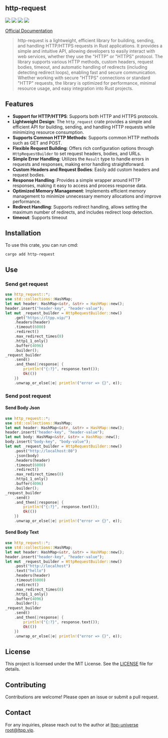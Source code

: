 ## http-request

[![](https://img.shields.io/crates/v/http-request.svg)](https://crates.io/crates/http-request)
[![](https://docs.rs/http-request/badge.svg)](https://docs.rs/http-request)
[![](https://img.shields.io/crates/l/http-request.svg)](./LICENSE)
[![](https://github.com/ltpp-universe/http-request/workflows/Rust/badge.svg)](https://github.com/ltpp-universe/http-request/actions?query=workflow:Rust)

[Official Documentation](https://docs.ltpp.vip/HTTP-REQUEST/)

> http-request is a lightweight, efficient library for building, sending, and handling HTTP/HTTPS requests in Rust applications. It provides a simple and intuitive API, allowing developers to easily interact with web services, whether they use the "HTTP" or "HTTPS" protocol. The library supports various HTTP methods, custom headers, request bodies, timeout, and automatic handling of redirects (including detecting redirect loops), enabling fast and secure communication. Whether working with secure "HTTPS" connections or standard "HTTP" requests, the library is optimized for performance, minimal resource usage, and easy integration into Rust projects.

## Features

- **Support for HTTP/HTTPS**: Supports both HTTP and HTTPS protocols.
- **Lightweight Design**: The `http_request` crate provides a simple and efficient API for building, sending, and handling HTTP requests while minimizing resource consumption.
- **Supports Common HTTP Methods**: Supports common HTTP methods such as GET and POST.
- **Flexible Request Building**: Offers rich configuration options through `HttpRequestBuilder` to set request headers, bodies, and URLs.
- **Simple Error Handling**: Utilizes the `Result` type to handle errors in requests and responses, making error handling straightforward.
- **Custom Headers and Request Bodies**: Easily add custom headers and request bodies.
- **Response Handling**: Provides a simple wrapper around HTTP responses, making it easy to access and process response data.
- **Optimized Memory Management**: Implements efficient memory management to minimize unnecessary memory allocations and improve performance.
- **Redirect Handling**: Supports redirect handling, allows setting the maximum number of redirects, and includes redirect loop detection.
- **timeout**: Supports timeout

## Installation

To use this crate, you can run cmd:

```shell
cargo add http-request
```

## Use

### Send get request

```rs
use http_request::*;
use std::collections::HashMap;
let mut header: HashMap<&str, &str> = HashMap::new();
header.insert("header-key", "header-value");
let mut _request_builder = HttpRequestBuilder::new()
    .get("https://ltpp.vip/")
    .headers(header)
    .timeout(6000)
    .redirect()
    .max_redirect_times(8)
    .http1_1_only()
    .buffer(4096)
    .builder();
_request_builder
    .send()
    .and_then(|response| {
        println!("{:?}", response.text());
        Ok(())
    })
    .unwrap_or_else(|e| println!("error => {}", e));
```

### Send post request

#### Send Body Json

```rs
use http_request::*;
use std::collections::HashMap;
let mut header: HashMap<&str, &str> = HashMap::new();
header.insert("header-key", "header-value");
let mut body: HashMap<&str, &str> = HashMap::new();
body.insert("body-key", "body-value");
let mut _request_builder = HttpRequestBuilder::new()
    .post("http://localhost:80")
    .json(body)
    .headers(header)
    .timeout(6000)
    .redirect()
    .max_redirect_times(8)
    .http1_1_only()
    .buffer(4096)
    .builder();
_request_builder
    .send()
    .and_then(|response| {
        println!("{:?}", response.text());
        Ok(())
    })
    .unwrap_or_else(|e| println!("error => {}", e));
```

#### Send Body Text

```rs
use http_request::*;
use std::collections::HashMap;
let mut header: HashMap<&str, &str> = HashMap::new();
header.insert("header-key", "header-value");
let mut _request_builder = HttpRequestBuilder::new()
    .post("http://localhost")
    .text("hello")
    .headers(header)
    .timeout(6000)
    .redirect()
    .max_redirect_times(8)
    .http1_1_only()
    .buffer(4096)
    .builder();
_request_builder
    .send()
    .and_then(|response| {
        println!("{:?}", response.text());
        Ok(())
    })
    .unwrap_or_else(|e| println!("error => {}", e));
```

## License

This project is licensed under the MIT License. See the [LICENSE](LICENSE) file for details.

## Contributing

Contributions are welcome! Please open an issue or submit a pull request.

## Contact

For any inquiries, please reach out to the author at [ltpp-universe <root@ltpp.vip>](mailto:root@ltpp.vip).
